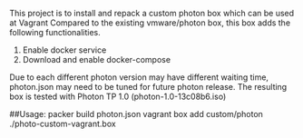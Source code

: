 This project is to install and repack a custom photon box which can be used at Vagrant
Compared to the existing vmware/photon box, this box adds the following functionalities.
1. Enable docker service
2. Download and enable docker-compose

Due to each different photon version may have different waiting time, photon.json may need to be tuned for future photon release. 
The resulting box is tested with Photon TP 1.0 (photon-1.0-13c08b6.iso)

##Usage: 
packer build photon.json
vagrant box add custom/photon ./photo-custom-vagrant.box

